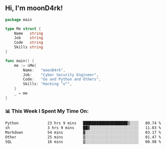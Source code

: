 <h2> Hi, I'm moonD4rk!</h2>

```go
package main

type Me struct {
	Name   string
	Job    string
	Code   string
	Skills string
}

func main() {
	me := &Me{
		Name:   "moonD4rk",
		Job:    "Cyber Security Engineer",
		Code:   "Go and Python and Others",
		Skills: "Hacking ^o^",
	}
	_ = me
}
```

<h3>📊 This Week I Spent My Time On:</h3>
<!-- <img align='right' src="https://github-readme-stats.vercel.app/api?username=moond4rk&show_icons=true&theme=radical", width="300" height="150"> -->

<!--START_SECTION:waka-->

```txt
Python             23 hrs 9 mins   ████████████████████▒░░░░   80.74 %
sh                 3 hrs 9 mins    ██▓░░░░░░░░░░░░░░░░░░░░░░   11.03 %
Markdown           54 mins         ▓░░░░░░░░░░░░░░░░░░░░░░░░   03.17 %
Other              25 mins         ▒░░░░░░░░░░░░░░░░░░░░░░░░   01.47 %
SQL                16 mins         ▒░░░░░░░░░░░░░░░░░░░░░░░░   00.98 %
```

<!--END_SECTION:waka-->

